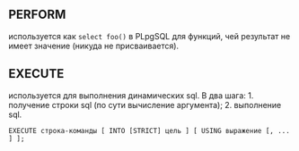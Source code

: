 ## PERFORM
используется как `select foo()` в PLpgSQL для функций, чей результат не имеет значение (никуда не присваивается).

## EXECUTE
используется для выполнения динамических sql. В два шага: 1. получение строки sql (по сути вычисление аргумента); 2. выполнение sql.

```EXECUTE строка-команды [ INTO [STRICT] цель ] [ USING выражение [, ... ] ];```
